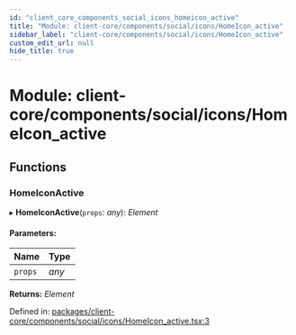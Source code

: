 ```yaml
---
id: "client_core_components_social_icons_homeicon_active"
title: "Module: client-core/components/social/icons/HomeIcon_active"
sidebar_label: "client-core/components/social/icons/HomeIcon_active"
custom_edit_url: null
hide_title: true
---
```


# Module: client-core/components/social/icons/HomeIcon\_active

## Functions

### HomeIconActive

▸ **HomeIconActive**(`props`: *any*): *Element*

#### Parameters:

Name | Type |
:------ | :------ |
`props` | *any* |

**Returns:** *Element*

Defined in: [packages/client-core/components/social/icons/HomeIcon_active.tsx:3](https://github.com/xr3ngine/xr3ngine/blob/5c3dcaef1/packages/client-core/components/social/icons/HomeIcon_active.tsx#L3)
